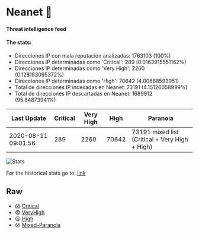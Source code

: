 # Neanet :hocho:
#### Threat intelligence feed
#### The stats:

- Direcciones IP con mala reputacion analizadas: 1763103 (100%)
- Direcciones IP determinadas como 'Critical':  289 (0.0163915551162%)
- Direcciones IP determinadas como 'Very High':  2260 (0.128183095372%)
- Direcciones IP determinadas como 'High':  70642 (4.00668593951)
- Total de direcciones IP indexadas en Neanet:  73191 (4.15126058999%)
- Total de direcciones IP descartadas en Neanet:  1689912 (95.84873941%)

| Last Update | Critical | Very High | High | Paranoia |
| --- | --- | --- | --- | --- |
| 2020-08-11 09:01:56 | 289 | 2260 | 70642 | 73191 mixed list (Critical + Very High + High)|

![Stats](https://docs.google.com/spreadsheets/d/e/2PACX-1vSnaNMIXVabIpDJjufMlzH7poXnshF3mgd8Is1g9ytUEzVsP5my4Trn8f-xkoLLQ38xpL3HtmUexLo6/pubchart?oid=501124687&format=image)

For the historical stats go to: [link](/stats.csv)
## Raw
- :scream: [Critical](https://raw.githubusercontent.com/JavaGarcia/Neanet/master/blacklists/neanet_critical.txt)
- :fearful: [VeryHigh](https://raw.githubusercontent.com/JavaGarcia/Neanet/master/blacklists/neanet_veryHigh.txtt)
- :frowning: [High](https://raw.githubusercontent.com/JavaGarcia/Neanet/master/blacklists/neanet_high.txt)
- :dizzy_face: [Mixed-Paranoia](https://raw.githubusercontent.com/JavaGarcia/Neanet/master/blacklists/neanet_all.txt)


































































































